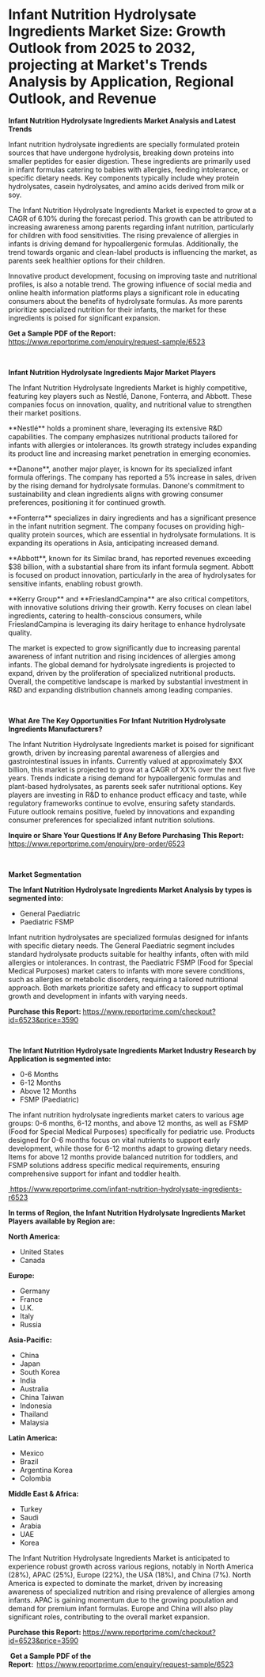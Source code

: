 <p><h1>Infant Nutrition Hydrolysate Ingredients Market Size: Growth Outlook from 2025 to 2032, projecting at Market's Trends Analysis by Application, Regional Outlook, and Revenue</h1></p><p><strong>Infant Nutrition Hydrolysate Ingredients Market Analysis and Latest Trends</strong></p>
<p><p>Infant nutrition hydrolysate ingredients are specially formulated protein sources that have undergone hydrolysis, breaking down proteins into smaller peptides for easier digestion. These ingredients are primarily used in infant formulas catering to babies with allergies, feeding intolerance, or specific dietary needs. Key components typically include whey protein hydrolysates, casein hydrolysates, and amino acids derived from milk or soy.</p><p>The Infant Nutrition Hydrolysate Ingredients Market is expected to grow at a CAGR of 6.10% during the forecast period. This growth can be attributed to increasing awareness among parents regarding infant nutrition, particularly for children with food sensitivities. The rising prevalence of allergies in infants is driving demand for hypoallergenic formulas. Additionally, the trend towards organic and clean-label products is influencing the market, as parents seek healthier options for their children. </p><p>Innovative product development, focusing on improving taste and nutritional profiles, is also a notable trend. The growing influence of social media and online health information platforms plays a significant role in educating consumers about the benefits of hydrolysate formulas. As more parents prioritize specialized nutrition for their infants, the market for these ingredients is poised for significant expansion.</p></p>
<p><strong>Get a Sample PDF of the Report:&nbsp;</strong> <a href="https://www.reportprime.com/enquiry/request-sample/6523?utm_campaign=4521&utm_medium=2&utm_source=Github&utm_content=ia&utm_term=15052025&utm_id=infant-nutrition-hydrolysate-ingredients">https://www.reportprime.com/enquiry/request-sample/6523</a></p>
<p>&nbsp;</p>
<p><strong>Infant Nutrition Hydrolysate Ingredients Major Market Players</strong></p>
<p><p>The Infant Nutrition Hydrolysate Ingredients Market is highly competitive, featuring key players such as Nestlé, Danone, Fonterra, and Abbott. These companies focus on innovation, quality, and nutritional value to strengthen their market positions.</p><p>**Nestlé** holds a prominent share, leveraging its extensive R&D capabilities. The company emphasizes nutritional products tailored for infants with allergies or intolerances. Its growth strategy includes expanding its product line and increasing market penetration in emerging economies.</p><p>**Danone**, another major player, is known for its specialized infant formula offerings. The company has reported a 5% increase in sales, driven by the rising demand for hydrolysate formulas. Danone's commitment to sustainability and clean ingredients aligns with growing consumer preferences, positioning it for continued growth.</p><p>**Fonterra** specializes in dairy ingredients and has a significant presence in the infant nutrition segment. The company focuses on providing high-quality protein sources, which are essential in hydrolysate formulations. It is expanding its operations in Asia, anticipating increased demand.</p><p>**Abbott**, known for its Similac brand, has reported revenues exceeding $38 billion, with a substantial share from its infant formula segment. Abbott is focused on product innovation, particularly in the area of hydrolysates for sensitive infants, enabling robust growth.</p><p>**Kerry Group** and **FrieslandCampina** are also critical competitors, with innovative solutions driving their growth. Kerry focuses on clean label ingredients, catering to health-conscious consumers, while FrieslandCampina is leveraging its dairy heritage to enhance hydrolysate quality.</p><p>The market is expected to grow significantly due to increasing parental awareness of infant nutrition and rising incidences of allergies among infants. The global demand for hydrolysate ingredients is projected to expand, driven by the proliferation of specialized nutritional products. Overall, the competitive landscape is marked by substantial investment in R&D and expanding distribution channels among leading companies.</p></p>
<p>&nbsp;</p>
<p><strong>What Are The Key Opportunities For Infant Nutrition Hydrolysate Ingredients Manufacturers?</strong></p>
<p><p>The Infant Nutrition Hydrolysate Ingredients market is poised for significant growth, driven by increasing parental awareness of allergies and gastrointestinal issues in infants. Currently valued at approximately $XX billion, this market is projected to grow at a CAGR of XX% over the next five years. Trends indicate a rising demand for hypoallergenic formulas and plant-based hydrolysates, as parents seek safer nutritional options. Key players are investing in R&D to enhance product efficacy and taste, while regulatory frameworks continue to evolve, ensuring safety standards. Future outlook remains positive, fueled by innovations and expanding consumer preferences for specialized infant nutrition solutions.</p></p>
<p><strong>Inquire or Share Your Questions If Any Before Purchasing This Report:</strong> <a href="https://www.reportprime.com/enquiry/pre-order/6523?utm_campaign=4521&utm_medium=2&utm_source=Github&utm_content=ia&utm_term=15052025&utm_id=infant-nutrition-hydrolysate-ingredients">https://www.reportprime.com/enquiry/pre-order/6523</a></p>
<p>&nbsp;</p>
<p><strong>Market Segmentation</strong></p>
<p><strong>The Infant Nutrition Hydrolysate Ingredients Market Analysis by types is segmented into:</strong></p>
<p><ul><li>General Paediatric</li><li>Paediatric FSMP</li></ul></p>
<p><p>Infant nutrition hydrolysates are specialized formulas designed for infants with specific dietary needs. The General Paediatric segment includes standard hydrolysate products suitable for healthy infants, often with mild allergies or intolerances. In contrast, the Paediatric FSMP (Food for Special Medical Purposes) market caters to infants with more severe conditions, such as allergies or metabolic disorders, requiring a tailored nutritional approach. Both markets prioritize safety and efficacy to support optimal growth and development in infants with varying needs.</p></p>
<p><strong>Purchase this Report:&nbsp;</strong><a href="https://www.reportprime.com/checkout?id=6523&price=3590&utm_campaign=4521&utm_medium=2&utm_source=Github&utm_content=ia&utm_term=15052025&utm_id=infant-nutrition-hydrolysate-ingredients">https://www.reportprime.com/checkout?id=6523&price=3590</a></p>
<p>&nbsp;</p>
<p><strong>The Infant Nutrition Hydrolysate Ingredients Market Industry Research by Application is segmented into:</strong></p>
<p><ul><li>0-6 Months</li><li>6-12 Months</li><li>Above 12 Months</li><li>FSMP (Paediatric)</li></ul></p>
<p><p>The infant nutrition hydrolysate ingredients market caters to various age groups: 0-6 months, 6-12 months, and above 12 months, as well as FSMP (Food for Special Medical Purposes) specifically for pediatric use. Products designed for 0-6 months focus on vital nutrients to support early development, while those for 6-12 months adapt to growing dietary needs. Items for above 12 months provide balanced nutrition for toddlers, and FSMP solutions address specific medical requirements, ensuring comprehensive support for infant and toddler health.</p></p>
<p><a href="https://www.reportprime.com/infant-nutrition-hydrolysate-ingredients-r6523?utm_campaign=4521&utm_medium=2&utm_source=Github&utm_content=ia&utm_term=15052025&utm_id=infant-nutrition-hydrolysate-ingredients">&nbsp;https://www.reportprime.com/infant-nutrition-hydrolysate-ingredients-r6523</a></p>
<p><strong>In terms of Region, the Infant Nutrition Hydrolysate Ingredients Market Players available by Region are:</strong></p>
<p>
    <p> <strong> North America: </strong>
        <ul>
            <li>United States</li>
            <li>Canada</li>
        </ul>
        </p> 
    <p> <strong> Europe: </strong>
        <ul>
            <li>Germany</li>
            <li>France</li>
            <li>U.K.</li>
            <li>Italy</li>
            <li>Russia</li>
        </ul>
        </p> 
    <p> <strong> Asia-Pacific: </strong>
        <ul>
            <li>China</li>
            <li>Japan</li>
            <li>South Korea</li>
            <li>India</li>
            <li>Australia</li>
            <li>China Taiwan</li>
            <li>Indonesia</li>
            <li>Thailand</li>
            <li>Malaysia</li>
        </ul>
        </p> 
    <p> <strong> Latin America: </strong>
        <ul>
            <li>Mexico</li>
            <li>Brazil</li>
            <li>Argentina Korea</li>
            <li>Colombia</li>
        </ul>
        </p> 
    <p> <strong> Middle East & Africa: </strong>
        <ul>
            <li>Turkey</li>
            <li>Saudi</li>
            <li>Arabia</li>
            <li>UAE</li>
            <li>Korea</li>
        </ul>
    </p>
    </p>
<p><p>The Infant Nutrition Hydrolysate Ingredients Market is anticipated to experience robust growth across various regions, notably in North America (28%), APAC (25%), Europe (22%), the USA (18%), and China (7%). North America is expected to dominate the market, driven by increasing awareness of specialized nutrition and rising prevalence of allergies among infants. APAC is gaining momentum due to the growing population and demand for premium infant formulas. Europe and China will also play significant roles, contributing to the overall market expansion.</p></p>
<p><strong>Purchase this Report: </strong><a href="https://www.reportprime.com/checkout?id=6523&price=3590&utm_campaign=4521&utm_medium=2&utm_source=Github&utm_content=ia&utm_term=15052025&utm_id=infant-nutrition-hydrolysate-ingredients">https://www.reportprime.com/checkout?id=6523&price=3590</a></p>
<p>&nbsp;<strong>Get a Sample PDF of the Report:&nbsp;&nbsp;</strong><a href="https://www.reportprime.com/enquiry/request-sample/6523?utm_campaign=4521&utm_medium=2&utm_source=Github&utm_content=ia&utm_term=15052025&utm_id=infant-nutrition-hydrolysate-ingredients">https://www.reportprime.com/enquiry/request-sample/6523</a></p>
<p><strong></strong></p>
<p><p></p><p></p><p></p></p>